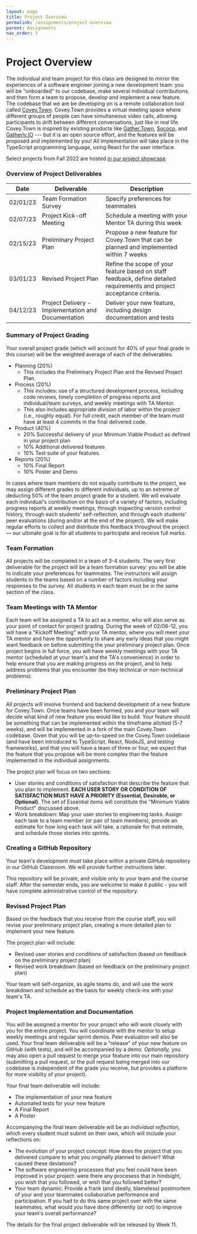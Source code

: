 ```yaml
---
layout: page
title: Project Overview
permalink: /assignments/project-overview
parent: Assignments
nav_order: 3
---
```


# Project Overview
The individual and team project for this class are designed to mirror the experiences of a software engineer joining a new development team:
you will be "onboarded" to our codebase, make several individual contributions, and then form a team to propose, develop and implement a new feature.
The codebase that we are be developing on is a remote collaboration tool called [Covey.Town](https://www.covey.town).
Covey.Town provides a virtual meeting space where different groups of people can have simultaneous video calls, allowing participants to drift between different conversations, just like in real life.
Covey.Town is inspired by existing products like [Gather.Town](https://gather.town), [Sococo](https://www.sococo.com), and [Gatherly.IO](https://www.gatherly.io) --- but it is an open source effort, and the features will be proposed and implemented by you!
All implementation will take place in the TypeScript programming language, using React for the user interface.


Select projects from Fall 2022 are hosted [in our project showcase](https://neu-se.github.io/CS4530-Fall-2022/assignments/project-showcase).


### Overview of Project Deliverables

| Date | Deliverable | Description | 
| -----| ----------- | ----------- |
| 02/01/23| Team Formation Survey | Specify preferences for teammates |
| 02/07/23| Project Kick-off Meeting | Schedule a meeting with your Mentor TA during this week |
| 02/15/23 | Preliminary Project Plan | Propose a new feature for Covey.Town that can be planned and implemented within 7 weeks |
| 03/01/23 | Revised Project Plan | Refine the scope of your feature based on staff feedback, define detailed requirements and project acceptance criteria. |
| 04/12/23 | Project Delivery - Implementation and Documentation | Deliver your new feature, including design documentation and tests |

### Summary of Project Grading
Your overall project grade (which will account for 40% of your final grade in this course) will be the weighted average of each of the deliverables.

* Planning (20%)
  * This includes the Preliminary Project Plan and the Revised Project Plan.
* Process (20%)
  * This includes: use of a structured development process, including code reviews, timely completion of progress reports and individual/team surveys, and weekly meetings with TA Mentor.
  * This also includes appropriate division of labor within the project (i.e., roughly equal). For full credit, each member of the team must have at least 4 commits in the final delivered code.
* Product (40%)
  * 20% Successful delivery of your Minimum Viable Product as defined in your project plan
  * 10% Additional delivered features
  * 10% Test suite of your features.
* Reports (20%)
  * 10% Final Report
  * 10% Poster and Demo

  
In cases where team members do not equally contribute to the project, we may assign different grades to different individuals, up to an extreme of deducting 50% of the team project grade for a student.
We will evaluate each individual's contribution on the basis of a variety of factors, including progress reports at weekly meetings, through inspecting version control history, through each students' self-reflection, and through each students' peer evaluations (during and/or at the end of the project).
We will make regular efforts to collect and distribute this feedback throughout the project — our ultimate goal is for all students to participate and receive full marks.

### Team Formation
All projects will be completed in a team of 3-4 students.
The very first deliverable for the project will be a team formation survey: you will be able to indicate
your preferences for teammates. The instructors will assign students to the teams based on a number of factors including your responses to the survey.
All students in each team must be in the same section of the class.


### Team Meetings with TA Mentor
Each team will be assigned a TA to act as a mentor, who will also serve as your point of contact for project grading.
During the week of 02/06-12, you will have a "Kickoff Meeting" with your TA mentor, where you will meet your TA mentor and have the opportunity to share any early ideas that you might want feedback on before submitting the your preliminary project plan.
Once project begins in full force, you will have weekly meetings with your TA mentor (scheduled at your team's and the TA's convenience) in order to help ensure that you are making progress on the project, and to help address problems that you encounter (be they technical or non-technical problems).

###  Preliminary Project Plan
All projects will involve frontend and backend development of a new feature for Covey.Town.
Once teams have been formed, you and your team will decide what kind of new feature you would like to build.
Your feature should be something that can be implemented within the timeframe allotted (5-7 weeks), and will be implemented in a fork of the main Covey.Town codebase.
Given that you will be up-to-speed on the Covey.Town codebase (and have been introduced to TypeScript, React, NodeJS, and testing frameworks),
and that you will have a team of three or four, we expect that the feature that you propose will be more complex than the feature implemented in the individual assignments.

The project plan will focus on two sections:
* User stories and conditions of satisfaction that describe the feature that you plan to implement. **EACH USER STORY OR CONDITION OF SATISFACTION MUST HAVE A PRIORITY (Essential, Desirable, or Optional)**.  The set of Essential items will constitute the "Minimum Viable Product" discussed above.
* Work breakdown: Map your user stories to engineering tasks. Assign each task to a team member (or pair of team members), provide an estimate for how long each task will take, a rationale for that estimate, and schedule those stories into sprints.

### Creating a GitHub Repository
Your team's development must take place within a private GitHub repository in our GitHub Classroom. We will provide further instructions later.

This repository will be private, and visible only to your team and the course staff. After the semester ends, you are welcome to make it public - you will have complete administrative control of the repository.

### Revised Project Plan
Based on the feedback that you receive from the course staff, you will revise your preliminary project plan, creating a more detailed plan to implement your new feature.

The project plan will include:
* Revised user stories and conditions of satisfaction (based on feedback on the preliminary project plan)
* Revised work breakdown (based on feedback on the preliminary project plan)

Your team will self-organize, as agile teams do, and will use the work breakdown and schedule as the basis for weekly check-ins with your team's TA.


### Project Implementation and Documentation
You will be assigned a mentor for your project who will work closely with you for the entire project. You will coordinate with the mentor to setup weekly meetings and regular sprint demos. Peer evaluation will also be used.
Your final team deliverable will be a "release" of your new feature on GitHub (with tests), and will be accompanied by a demo.
*Optionally,* you may also open a pull request to merge your feature into our main repository (submitting a pull request, or the pull request being merged into our
codebase is independent of the grade you receive, but provides a platform for more visiblity of your project). 

Your final team deliverable will include:
* The implementation of your new feature
* Automated tests for your new feature
* A Final Report
* A Poster
    
Accompanying the final team deliverable will be an *individual reflection*, which every student must submit on their own, which will include your reflections on:
* The evolution of your project concept: How does the project that you delivered compare to what you originally planned to deliver? What caused these deviations?
* The software engineering processes that you feel could have been improved in your project: were there any procesess that in hindsight, you wish that you followed, or wish that you followed better?
* Your team dynamic: Provide a frank (and ideally, blameless) postmortem of your and your teammates collaborative performance and participation. If you had to do this same project over with the same teammates, what would *you* have done differently (or not) to improve your team's overall performance?

The details for the final project deliverable will be released by Week 11.
